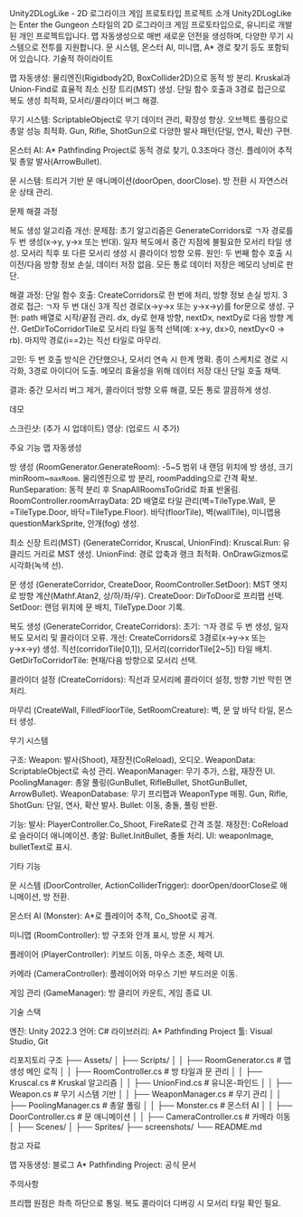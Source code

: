 Unity2DLogLike - 2D 로그라이크 게임 프로토타입
프로젝트 소개
Unity2DLogLike는 Enter the Gungeon 스타일의 2D 로그라이크 게임 프로토타입으로, 유니티로 개발된 개인 프로젝트입니다. 맵 자동생성으로 매번 새로운 던전을 생성하며, 다양한 무기 시스템으로 전투를 지원합니다. 문 시스템, 몬스터 AI, 미니맵, A* 경로 찾기 등도 포함되어 있습니다.
기술적 하이라이트

맵 자동생성:
물리엔진(Rigidbody2D, BoxCollider2D)으로 동적 방 분리.
Kruskal과 Union-Find로 효율적 최소 신장 트리(MST) 생성.
단일 함수 호출과 3경로 접근으로 복도 생성 최적화, 모서리/콜라이더 버그 해결.


무기 시스템:
ScriptableObject로 무기 데이터 관리, 확장성 향상.
오브젝트 풀링으로 총알 성능 최적화.
Gun, Rifle, ShotGun으로 다양한 발사 패턴(단일, 연사, 확산) 구현.


몬스터 AI:
A* Pathfinding Project로 동적 경로 찾기, 0.3초마다 갱신.
플레이어 추적 및 총알 발사(ArrowBullet).


문 시스템:
트리거 기반 문 애니메이션(doorOpen, doorClose).
방 전환 시 자연스러운 상태 관리.



문제 해결 과정

복도 생성 알고리즘 개선:
문제점:
초기 알고리즘은 GenerateCorridors로 ㄱ자 경로를 두 번 생성(x→y, y→x 또는 반대).
일자 복도에서 중간 지점에 불필요한 모서리 타일 생성.
모서리 직후 또 다른 모서리 생성 시 콜라이더 방향 오류.
원인: 두 번째 함수 호출 시 이전/다음 방향 정보 손실, 데이터 저장 없음.
모든 통로 데이터 저장은 메모리 낭비로 판단.


해결 과정:
단일 함수 호출: CreateCorridors로 한 번에 처리, 방향 정보 손실 방지.
3경로 접근: ㄱ자 두 번 대신 3개 직선 경로(x→y→x 또는 y→x→y)를 for문으로 생성.
구현:
path 배열로 시작/끝점 관리.
dx, dy로 현재 방향, nextDx, nextDy로 다음 방향 계산.
GetDirToCorridorTile로 모서리 타일 동적 선택(예: x→y, dx>0, nextDy<0 → rb).
마지막 경로(i==2)는 직선 타일로 마무리.


고민:
두 번 호출 방식은 간단했으나, 모서리 연속 시 한계 명확.
종이 스케치로 경로 시각화, 3경로 아이디어 도출.
메모리 효율성을 위해 데이터 저장 대신 단일 호출 채택.




결과: 중간 모서리 버그 제거, 콜라이더 방향 오류 해결, 모든 통로 깔끔하게 생성.



데모

스크린샷: (추가 시 업데이트)
영상: (업로드 시 추가)

주요 기능
맵 자동생성

방 생성 (RoomGenerator.GenerateRoom):
-5~5 범위 내 랜덤 위치에 방 생성, 크기 minRoom~`maxRoom`.
물리엔진으로 방 분리, roomPadding으로 간격 확보.
RunSeparation: 동적 분리 후 SnapAllRoomsToGrid로 좌표 반올림.
RoomController.roomArrayData: 2D 배열로 타일 관리(벽=TileType.Wall, 문=TileType.Door, 바닥=TileType.Floor).
바닥(floorTile), 벽(wallTile), 미니맵용 questionMarkSprite, 안개(fog) 생성.


최소 신장 트리(MST) (GenerateCorridor, Kruscal, UnionFind):
Kruscal.Run: 유클리드 거리로 MST 생성.
UnionFind: 경로 압축과 랭크 최적화.
OnDrawGizmos로 시각화(녹색 선).


문 생성 (GenerateCorridor, CreateDoor, RoomController.SetDoor):
MST 엣지로 방향 계산(Mathf.Atan2, 상/하/좌/우).
CreateDoor: DirToDoor로 프리팹 선택.
SetDoor: 랜덤 위치에 문 배치, TileType.Door 기록.


복도 생성 (GenerateCorridor, CreateCorridors):
초기: ㄱ자 경로 두 번 생성, 일자 복도 모서리 및 콜라이더 오류.
개선: CreateCorridors로 3경로(x→y→x 또는 y→x→y) 생성.
직선(corridorTile[0,1]), 모서리(corridorTile[2~5]) 타일 배치.
GetDirToCorridorTile: 현재/다음 방향으로 모서리 선택.


콜라이더 설정 (CreateCorridors):
직선과 모서리에 콜라이더 설정, 방향 기반 막힌 면 처리.


마무리 (CreateWall, FilledFloorTile, SetRoomCreature):
벽, 문 앞 바닥 타일, 몬스터 생성.



무기 시스템

구조:
Weapon: 발사(Shoot), 재장전(CoReload), 오디오.
WeaponData: ScriptableObject로 속성 관리.
WeaponManager: 무기 추가, 스왑, 재장전 UI.
PoolingManager: 총알 풀링(GunBullet, RifleBullet, ShotGunBullet, ArrowBullet).
WeaponDatabase: 무기 프리팹과 WeaponType 매핑.
Gun, Rifle, ShotGun: 단일, 연사, 확산 발사.
Bullet: 이동, 충돌, 풀링 반환.


기능:
발사: PlayerController.Co_Shoot, FireRate로 간격 조절.
재장전: CoReload로 슬라이더 애니메이션.
총알: Bullet.InitBullet, 충돌 처리.
UI: weaponImage, bulletText로 표시.



기타 기능

문 시스템 (DoorController, ActionColliderTrigger):
doorOpen/doorClose로 애니메이션, 방 전환.


몬스터 AI (Monster):
A*로 플레이어 추적, Co_Shoot로 공격.


미니맵 (RoomController):
방 구조와 안개 표시, 방문 시 제거.


플레이어 (PlayerController):
키보드 이동, 마우스 조준, 체력 UI.


카메라 (CameraController):
플레이어와 마우스 기반 부드러운 이동.


게임 관리 (GameManager):
방 클리어 카운트, 게임 종료 UI.



기술 스택

엔진: Unity 2022.3
언어: C#
라이브러리: A* Pathfinding Project
툴: Visual Studio, Git

리포지토리 구조
├── Assets/
│   ├── Scripts/
│   │   ├── RoomGenerator.cs      # 맵 생성 메인 로직
│   │   ├── RoomController.cs     # 방 타일과 문 관리
│   │   ├── Kruscal.cs           # Kruskal 알고리즘
│   │   ├── UnionFind.cs         # 유니온-파인드
│   │   ├── Weapon.cs            # 무기 시스템 기반
│   │   ├── WeaponManager.cs     # 무기 관리
│   │   ├── PoolingManager.cs    # 총알 풀링
│   │   ├── Monster.cs           # 몬스터 AI
│   │   ├── DoorController.cs    # 문 애니메이션
│   │   ├── CameraController.cs  # 카메라 이동
│   ├── Scenes/
│   ├── Sprites/
├── screenshots/
└── README.md

참고 자료

맵 자동생성: 블로그
A* Pathfinding Project: 공식 문서

주의사항

프리팹 원점은 좌측 하단으로 통일.
복도 콜라이더 디버깅 시 모서리 타일 확인 필요.

